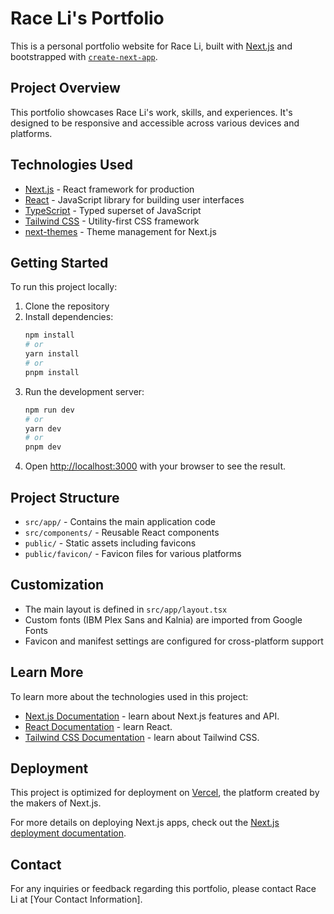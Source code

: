 # Race Li's Portfolio

This is a personal portfolio website for Race Li, built with [Next.js](https://nextjs.org) and bootstrapped with [`create-next-app`](https://nextjs.org/docs/app/api-reference/cli/create-next-app).

## Project Overview

This portfolio showcases Race Li's work, skills, and experiences. It's designed to be responsive and accessible across various devices and platforms.

## Technologies Used

- [Next.js](https://nextjs.org/) - React framework for production
- [React](https://reactjs.org/) - JavaScript library for building user interfaces
- [TypeScript](https://www.typescriptlang.org/) - Typed superset of JavaScript
- [Tailwind CSS](https://tailwindcss.com/) - Utility-first CSS framework
- [next-themes](https://github.com/pacocoursey/next-themes) - Theme management for Next.js

## Getting Started

To run this project locally:

1. Clone the repository
2. Install dependencies:
   ```bash
   npm install
   # or
   yarn install
   # or
   pnpm install
   ```
3. Run the development server:
   ```bash
   npm run dev
   # or
   yarn dev
   # or
   pnpm dev
   ```
4. Open [http://localhost:3000](http://localhost:3000) with your browser to see the result.

## Project Structure

- `src/app/` - Contains the main application code
- `src/components/` - Reusable React components
- `public/` - Static assets including favicons
- `public/favicon/` - Favicon files for various platforms

## Customization

- The main layout is defined in `src/app/layout.tsx`
- Custom fonts (IBM Plex Sans and Kalnia) are imported from Google Fonts
- Favicon and manifest settings are configured for cross-platform support

## Learn More

To learn more about the technologies used in this project:

- [Next.js Documentation](https://nextjs.org/docs) - learn about Next.js features and API.
- [React Documentation](https://reactjs.org/docs/getting-started.html) - learn React.
- [Tailwind CSS Documentation](https://tailwindcss.com/docs) - learn about Tailwind CSS.

## Deployment

This project is optimized for deployment on [Vercel](https://vercel.com/), the platform created by the makers of Next.js.

For more details on deploying Next.js apps, check out the [Next.js deployment documentation](https://nextjs.org/docs/app/building-your-application/deploying).

## Contact

For any inquiries or feedback regarding this portfolio, please contact Race Li at [Your Contact Information].

